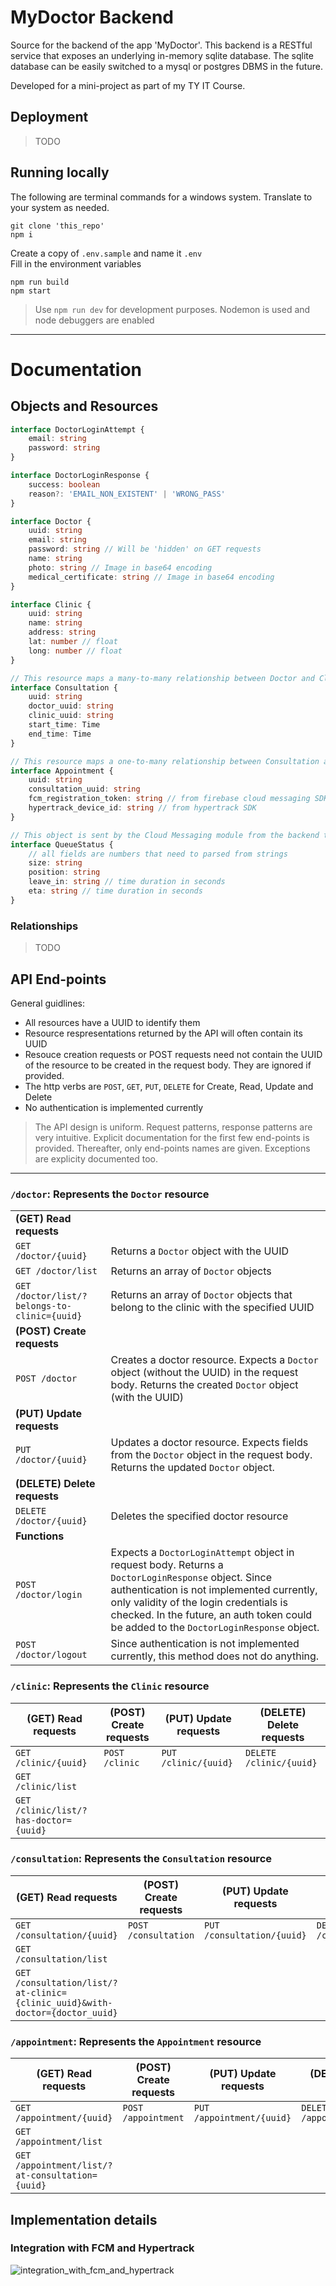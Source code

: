 # MyDoctor Backend

Source for the backend of the app 'MyDoctor'. This backend is a RESTful service that exposes an underlying in-memory sqlite database.
The sqlite database can be easily switched to a mysql or postgres DBMS in the future.

Developed for a mini-project as part of my TY IT Course.

## Deployment

> TODO

## Running locally

The following are terminal commands for a windows system. Translate to your system as needed.

```
git clone 'this_repo'
npm i
```

Create a copy of `.env.sample` and name it `.env` \
Fill in the environment variables

```
npm run build
npm start
```

> Use `npm run dev` for development purposes. Nodemon is used and node debuggers are enabled

---

# Documentation

## Objects and Resources

```ts
interface DoctorLoginAttempt {
	email: string
	password: string
}
```

```ts
interface DoctorLoginResponse {
	success: boolean
	reason?: 'EMAIL_NON_EXISTENT' | 'WRONG_PASS'
}
```

```ts
interface Doctor {
	uuid: string
	email: string
	password: string // Will be 'hidden' on GET requests
	name: string
	photo: string // Image in base64 encoding
	medical_certificate: string // Image in base64 encoding
}
```

```ts
interface Clinic {
	uuid: string
	name: string
	address: string
	lat: number // float
	long: number // float
}
```

```ts
// This resource maps a many-to-many relationship between Doctor and Clinic resource
interface Consultation {
	uuid: string
	doctor_uuid: string
	clinic_uuid: string
	start_time: Time
	end_time: Time
}
```

```ts
// This resource maps a one-to-many relationship between Consultation and Appointment resource
interface Appointment {
	uuid: string
	consultation_uuid: string
	fcm_registration_token: string // from firebase cloud messaging SDK
	hypertrack_device_id: string // from hypertrack SDK
}
```

```ts
// This object is sent by the Cloud Messaging module from the backend to the client
interface QueueStatus {
	// all fields are numbers that need to parsed from strings
	size: string
	position: string
	leave_in: string // time duration in seconds
	eta: string // time duration in seconds
}
```

### Relationships

> TODO

## API End-points

General guidlines:

-   All resources have a UUID to identify them
-   Resource respresentations returned by the API will often contain its UUID
-   Resouce creation requests or POST requests need not contain the UUID of the resource to be created in the request body. They are ignored if provided.
-   The http verbs are `POST`, `GET`, `PUT`, `DELETE` for Create, Read, Update and Delete
-   No authentication is implemented currently

> The API design is uniform. Request patterns, response patterns are very intuitive. Explicit documentation for the first few end-points is provided. Thereafter, only end-points names are given. Exceptions are explicity documented too.

---

### `/doctor`: Represents the `Doctor` resource

|                                              |                                                                                                                                                                                                                                                                                       |
| -------------------------------------------- | ------------------------------------------------------------------------------------------------------------------------------------------------------------------------------------------------------------------------------------------------------------------------------------- |
| **(GET) Read requests**                      |                                                                                                                                                                                                                                                                                       |
| `GET /doctor/{uuid}`                         | Returns a `Doctor` object with the UUID                                                                                                                                                                                                                                               |
| `GET /doctor/list`                           | Returns an array of `Doctor` objects                                                                                                                                                                                                                                                  |
| `GET /doctor/list/?belongs-to-clinic={uuid}` | Returns an array of `Doctor` objects that belong to the clinic with the specified UUID                                                                                                                                                                                                |
| **(POST) Create requests**                   |                                                                                                                                                                                                                                                                                       |
| `POST /doctor`                               | Creates a doctor resource. Expects a `Doctor` object (without the UUID) in the request body. Returns the created `Doctor` object (with the UUID)                                                                                                                                      |
| **(PUT) Update requests**                    |                                                                                                                                                                                                                                                                                       |
| `PUT /doctor/{uuid}`                         | Updates a doctor resource. Expects fields from the `Doctor` object in the request body. Returns the updated `Doctor` object.                                                                                                                                                          |
| **(DELETE) Delete requests**                 |                                                                                                                                                                                                                                                                                       |
| `DELETE /doctor/{uuid}`                      | Deletes the specified doctor resource                                                                                                                                                                                                                                                 |
| **Functions**                                |                                                                                                                                                                                                                                                                                       |
| `POST /doctor/login`                         | Expects a `DoctorLoginAttempt` object in request body. Returns a `DoctorLoginResponse` object. Since authentication is not implemented currently, only validity of the login credentials is checked. In the future, an auth token could be added to the `DoctorLoginResponse` object. |
| `POST /doctor/logout`                        | Since authentication is not implemented currently, this method does not do anything.                                                                                                                                                                                                  |

### `/clinic`: Represents the `Clinic` resource

| (GET) Read requests                   | (POST) Create requests | (PUT) Update requests | (DELETE) Delete requests |
| ------------------------------------- | ---------------------- | --------------------- | ------------------------ |
| `GET /clinic/{uuid}`                  | `POST /clinic`         | `PUT /clinic/{uuid}`  | `DELETE /clinic/{uuid}`  |
| `GET /clinic/list`                    |                        |                       |                          |
| `GET /clinic/list/?has-doctor={uuid}` |                        |                       |                          |

### `/consultation`: Represents the `Consultation` resource

| (GET) Read requests                                                         | (POST) Create requests | (PUT) Update requests      | (DELETE) Delete requests      |
| --------------------------------------------------------------------------- | ---------------------- | -------------------------- | ----------------------------- |
| `GET /consultation/{uuid}`                                                  | `POST /consultation`   | `PUT /consultation/{uuid}` | `DELETE /consultation/{uuid}` |
| `GET /consultation/list`                                                    |                        |                            |                               |
| `GET /consultation/list/?at-clinic={clinic_uuid}&with-doctor={doctor_uuid}` |                        |                            |                               |

### `/appointment`: Represents the `Appointment` resource

| (GET) Read requests                             | (POST) Create requests | (PUT) Update requests     | (DELETE) Delete requests     |
| ----------------------------------------------- | ---------------------- | ------------------------- | ---------------------------- |
| `GET /appointment/{uuid}`                       | `POST /appointment`    | `PUT /appointment/{uuid}` | `DELETE /appointment/{uuid}` |
| `GET /appointment/list`                         |                        |                           |                              |
| `GET /appointment/list/?at-consultation={uuid}` |                        |                           |                              |

## Implementation details

### Integration with FCM and Hypertrack

![integration_with_fcm_and_hypertrack](docs/diagrams/third_party_library_integration.png)
